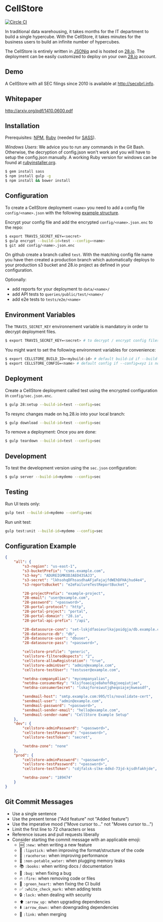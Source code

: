 # CellStore
[![Circle CI](https://circleci.com/gh/28msec/cellstore.svg?style=svg)](https://circleci.com/gh/28msec/cellstore)

In traditional data warehousing, it takes months for the IT department to build a single hypercube. 
With the CellStore, it takes minutes for the business users to build an infinite number of hypercubes.

The CellStore is entirely written in [JSONiq](http://jsoniq.org) and is hosted on [28.io](http://www.28.io). The deployment can be easily customized to deploy on your own [28.io](http://www.28.io) account.

## Demo
A CellStore with all SEC filings since 2010 is available at http://secxbrl.info.

## Whitepaper
http://arxiv.org/pdf/1410.0600.pdf

## Installation

Prerequisites: [NPM](https://www.npmjs.com/), [Ruby](https://www.ruby-lang.org/) (needed for [SASS](http://sass-lang.com/)).

*Windows Users*:
We advice you to run any commands in the Git Bash.
Otherwise, the decryption of config.json won't work and you will have to setup the config.json manually.
A working Ruby version for windows can be found at [rubyinstaller.org](http://rubyinstaller.org/downloads/).

```bash
$ gem install sass
$ npm install gulp -g
$ npm install && bower install
```

## Configuration
To create a CellStore deployment `<name>` you need to add a config file `config/<name>.json` with the following [example structure](#configuration-example).

Encrypt your config file and add the encrypted `config/<name>.json.enc` to the repo:
```bash
$ export TRAVIS_SECRET_KEY=<secret>
$ gulp encrypt --build-id=test --config=<name>
$ git add config/<name>.json.enc
```

On github create a branch called `test`. With the matching config file name you have then created a production branch
which automatically deploys to your production s3 bucket and 28.io project as defined in your configuration.

Optionally:
- add reports for your deployment to `data/<name>/`
- add API tests to `queries/public/test/<name>/`
- add e2e tests to `tests/e2e/<name>`

## Environment Variables
The `TRAVIS_SECRET_KEY` environnement variable is mandatory in order to decrypt deployment files.
```bash
$ export TRAVIS_SECRET_KEY=<secret> # to decrypt / encrypt config files
```

You might want to set the following environment variables for convenience:
```bash
$ export CELLSTORE_BUILD_ID=<mybuild-id> # default build-id if --build-id=xyz is not provided
$ export CELLSTORE_CONFIG=<name> # default config if --config=xyz is not provided
```

## Deployment
Create a CellStore deployment called test using the encrypted configuration in `config/sec.json.enc`.
```bash
$ gulp 28:setup --build-id=test --config=sec
```

To resync changes made on hq.28.io into your local branch:
```bash
$ gulp download --build-id=test --config=sec
```

To remove a deployment:
Once you are done:
```bash
$ gulp teardown --build-id=test --config=sec
```

## Development

To test the development version using the `sec.json` configuration:

```bash
$ gulp server --build-id=mydemo --config=sec
```

## Testing

Run UI tests only:
```bash
gulp test --build-id=mydemo --config=sec
```

Run unit test:
```bash
gulp test:unit --build-id=mydemo --config=sec
```

## Configuration Example
```json
{
    "all": {
        "s3-region": "us-east-1",
        "s3-bucketPrefix": "csms.example.com",
        "s3-key": "ADUREIGMKODJAEO43SAJ3",
        "s3-secret": "lkhsohqDFhsasdhaAFjaFajajfdWEhDFHAjhud4e4",
        "s3-reportsBucket": "e2eFailureTestReportBucket",

        "28-projectPrefix": "example-project",
        "28-email": "user@example.com",
        "28-password": "<password>",
        "28-portal-protocol": "http",
        "28-portal-project": "portal",
        "28-portal-domain": "28.io",
        "28-portal-api-prefix": "/api",

        "28-datasource-conn": "set-lskjdfaoieurlkajpoidgja/db.example.com:27017,db.example.com:27017",
        "28-datasource-db": "db",
        "28-datasource-user": "dbuser",
        "28-datasource-pass": "<password>",

        "cellstore-profile": "generic",
        "cellstore-filteredAspects": "2",
        "cellstore-allowRegistration": "true",
        "cellstore-adminUser": "admin@example.com",
        "cellstore-testUser": "testuser@example.com",

        "netdna-companyAlias": "mycompanyalias",
        "netdna-consumerKey": "klsjfoaoiqje8ahofdkgjoeqiutjae",
        "netdna-consumerSecret": "lskajforeiwutjgheqoiajejkweasdf",

        "sendmail-host": "smtp.example.com:995/tls/novalidate-cert",
        "sendmail-user": "admin@example.com",
        "sendmail-password": "<password>",
        "sendmail-sender-email": "hello@example.com",
        "sendmail-sender-name": "CellStore Example Setup"
    },
    "dev": {
        "cellstore-adminPassword": "<password>",
        "cellstore-testPassword": "<password>",
        "cellstore-testToken": "secret",

        "netdna-zone": "none"
    },
    "prod": {
        "cellstore-adminPassword": "<password>",
        "cellstore-testPassword": "<password>",
        "cellstore-testToken": "cdjfalsk-slke-4dkd-73jd-kjsdhfakhjde",

        "netdna-zone": "189474"
    }
}
```

## Git Commit Messages
* Use a single sentence
* Use the present tense ("Add feature" not "Added feature")
* Use the imperative mood ("Move cursor to..." not "Moves cursor to...")
* Limit the first line to 72 characters or less
* Reference issues and pull requests liberally
* Consider starting the commit message with an applicable emoji:
    * :new: `:new:` when writing a new feature 
    * :lipstick: `:lipstick:` when improving the format/structure of the code
    * :racehorse: `:racehorse:` when improving performance
    * :non-potable_water: `:non-potable_water:` when plugging memory leaks
    * :books: `:books:` when writing docs / documentation
    * :bug: `:bug:` when fixing a bug
    * :fire: `:fire:` when removing code or files
    * :green_heart: `:green_heart:` when fixing the CI build
    * :white_check_mark: `:white_check_mark:` when adding tests
    * :lock: `:lock:` when dealing with security
    * :arrow_up: `:arrow_up:` when upgrading dependencies
    * :arrow_down: `:arrow_down:` when downgrading dependencies
    * :link: `:link:` when merging

